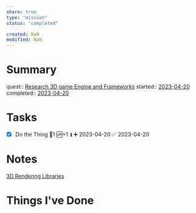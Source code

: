 ```yaml
---
share: true
type: "mission"
status: "completed"

created: NaN 
modified: NaN
---
```

  
# Summary
quest:: [Research 3D game Engine and Frameworks](./Research%203D%20game%20Engine%20and%20Frameworks.md)
started:: [2023-04-20](../../00%20-%20Life%20Management%20System/09%20-%20Daily%20Notes/2023-04-20.md)
completed:: [2023-04-20](../../00%20-%20Life%20Management%20System/09%20-%20Daily%20Notes/2023-04-20.md)
# Tasks
- [x] Do the Thing 🥄1 🆙+1 ⏫ ➕ 2023-04-20 ✅ 2023-04-20
# Notes
[3D Rendering Libraries](./3D%20Rendering%20Libraries.md)
# Things I've Done